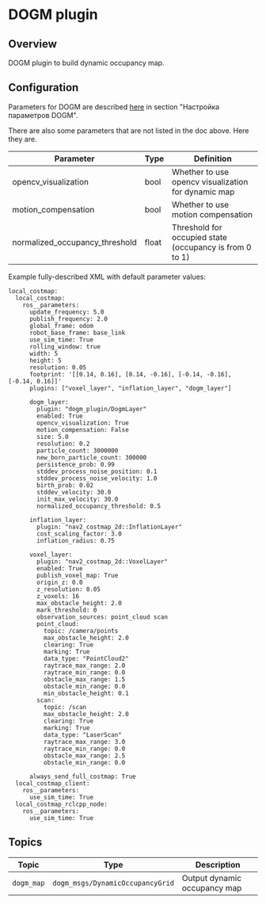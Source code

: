 # DOGM plugin

## Overview

DOGM plugin to build dynamic occupancy map.

## Configuration

Parameters for DOGM are described [here](https://docs.google.com/document/d/13jvR1O_fP9Rz0Z_3aojrFFGzsZLsNm-Wte2rHdSkeFQ/edit?usp=sharing) in section "Настройка параметров DOGM".

There are also some parameters that are not listed in the doc above. Here they are.

| Parameter                      | Type  | Definition                                              |
|--------------------------------|-------|---------------------------------------------------------|
| opencv_visualization           | bool  | Whether to use opencv visualization for dynamic map     |
| motion_compensation            | bool  | Whether to use motion compensation                      |
| normalized_occupancy_threshold | float | Threshold for occupied state (occupancy is from 0 to 1) |

Example fully-described XML with default parameter values:

```
local_costmap:
  local_costmap:
    ros__parameters:
      update_frequency: 5.0
      publish_frequency: 2.0
      global_frame: odom
      robot_base_frame: base_link
      use_sim_time: True
      rolling_window: true
      width: 5
      height: 5
      resolution: 0.05
      footprint: '[[0.14, 0.16], [0.14, -0.16], [-0.14, -0.16], [-0.14, 0.16]]'
      plugins: ["voxel_layer", "inflation_layer", "dogm_layer"]

      dogm_layer:
        plugin: "dogm_plugin/DogmLayer"
        enabled: True
        opencv_visualization: True
        motion_compensation: False
        size: 5.0
        resolution: 0.2
        particle_count: 3000000
        new_born_particle_count: 300000
        persistence_prob: 0.99
        stddev_process_noise_position: 0.1
        stddev_process_noise_velocity: 1.0
        birth_prob: 0.02
        stddev_velocity: 30.0
        init_max_velocity: 30.0
        normalized_occupancy_threshold: 0.5

      inflation_layer:
        plugin: "nav2_costmap_2d::InflationLayer"
        cost_scaling_factor: 3.0
        inflation_radius: 0.75

      voxel_layer:
        plugin: "nav2_costmap_2d::VoxelLayer"
        enabled: True
        publish_voxel_map: True
        origin_z: 0.0
        z_resolution: 0.05
        z_voxels: 16
        max_obstacle_height: 2.0
        mark_threshold: 0
        observation_sources: point_cloud scan
        point_cloud:
          topic: /camera/points
          max_obstacle_height: 2.0
          clearing: True
          marking: True
          data_type: "PointCloud2"
          raytrace_max_range: 2.0
          raytrace_min_range: 0.0
          obstacle_max_range: 1.5
          obstacle_min_range: 0.0
          min_obstacle_height: 0.1
        scan:
          topic: /scan
          max_obstacle_height: 2.0
          clearing: True
          marking: True
          data_type: "LaserScan"
          raytrace_max_range: 3.0
          raytrace_min_range: 0.0
          obstacle_max_range: 2.5
          obstacle_min_range: 0.0

      always_send_full_costmap: True
  local_costmap_client:
    ros__parameters:
      use_sim_time: True
  local_costmap_rclcpp_node:
    ros__parameters:
      use_sim_time: True
```

## Topics

| Topic      | Type                             | Description                  |
|------------|----------------------------------|------------------------------|
| `dogm_map` | `dogm_msgs/DynamicOccupancyGrid` | Output dynamic occupancy map |

